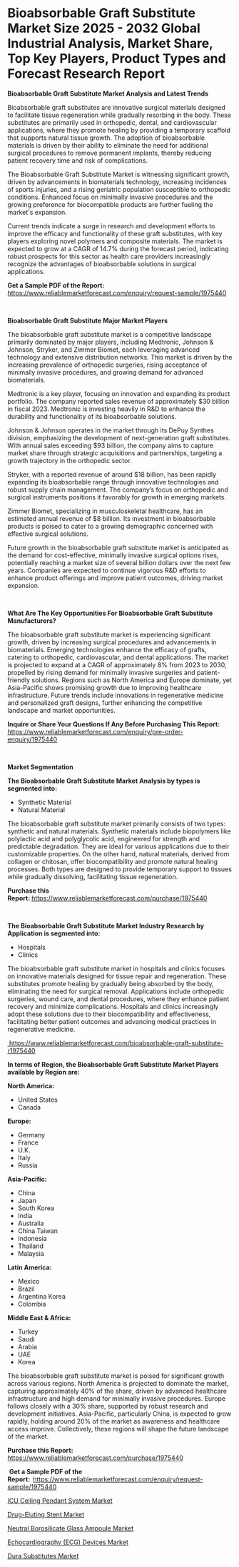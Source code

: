 <p><h1>Bioabsorbable Graft Substitute Market Size 2025 - 2032 Global Industrial Analysis, Market Share, Top Key Players, Product Types and Forecast Research Report</h1></p><p><strong>Bioabsorbable Graft Substitute Market Analysis and Latest Trends</strong></p>
<p><p>Bioabsorbable graft substitutes are innovative surgical materials designed to facilitate tissue regeneration while gradually resorbing in the body. These substitutes are primarily used in orthopedic, dental, and cardiovascular applications, where they promote healing by providing a temporary scaffold that supports natural tissue growth. The adoption of bioabsorbable materials is driven by their ability to eliminate the need for additional surgical procedures to remove permanent implants, thereby reducing patient recovery time and risk of complications.</p><p>The Bioabsorbable Graft Substitute Market is witnessing significant growth, driven by advancements in biomaterials technology, increasing incidences of sports injuries, and a rising geriatric population susceptible to orthopedic conditions. Enhanced focus on minimally invasive procedures and the growing preference for biocompatible products are further fueling the market's expansion. </p><p>Current trends indicate a surge in research and development efforts to improve the efficacy and functionality of these graft substitutes, with key players exploring novel polymers and composite materials. The market is expected to grow at a CAGR of 14.7% during the forecast period, indicating robust prospects for this sector as health care providers increasingly recognize the advantages of bioabsorbable solutions in surgical applications.</p></p>
<p><strong>Get a Sample PDF of the Report:&nbsp;</strong> <a href="https://www.reliablemarketforecast.com/enquiry/request-sample/1975440?utm_campaign=1875&utm_medium=2&utm_source=Github&utm_content=ia&utm_term=05032025&utm_id=bioabsorbable-graft-substitute">https://www.reliablemarketforecast.com/enquiry/request-sample/1975440</a></p>
<p>&nbsp;</p>
<p><strong>Bioabsorbable Graft Substitute Major Market Players</strong></p>
<p><p>The bioabsorbable graft substitute market is a competitive landscape primarily dominated by major players, including Medtronic, Johnson & Johnson, Stryker, and Zimmer Biomet, each leveraging advanced technology and extensive distribution networks. This market is driven by the increasing prevalence of orthopedic surgeries, rising acceptance of minimally invasive procedures, and growing demand for advanced biomaterials.</p><p>Medtronic is a key player, focusing on innovation and expanding its product portfolio. The company reported sales revenue of approximately $30 billion in fiscal 2023. Medtronic is investing heavily in R&D to enhance the durability and functionality of its bioabsorbable solutions.</p><p>Johnson & Johnson operates in the market through its DePuy Synthes division, emphasizing the development of next-generation graft substitutes. With annual sales exceeding $93 billion, the company aims to capture market share through strategic acquisitions and partnerships, targeting a growth trajectory in the orthopedic sector.</p><p>Stryker, with a reported revenue of around $18 billion, has been rapidly expanding its bioabsorbable range through innovative technologies and robust supply chain management. The company’s focus on orthopedic and surgical instruments positions it favorably for growth in emerging markets.</p><p>Zimmer Biomet, specializing in musculoskeletal healthcare, has an estimated annual revenue of $8 billion. Its investment in bioabsorbable products is poised to cater to a growing demographic concerned with effective surgical solutions.</p><p>Future growth in the bioabsorbable graft substitute market is anticipated as the demand for cost-effective, minimally invasive surgical options rises, potentially reaching a market size of several billion dollars over the next few years. Companies are expected to continue vigorous R&D efforts to enhance product offerings and improve patient outcomes, driving market expansion.</p></p>
<p>&nbsp;</p>
<p><strong>What Are The Key Opportunities For Bioabsorbable Graft Substitute Manufacturers?</strong></p>
<p><p>The bioabsorbable graft substitute market is experiencing significant growth, driven by increasing surgical procedures and advancements in biomaterials. Emerging technologies enhance the efficacy of grafts, catering to orthopedic, cardiovascular, and dental applications. The market is projected to expand at a CAGR of approximately 8% from 2023 to 2030, propelled by rising demand for minimally invasive surgeries and patient-friendly solutions. Regions such as North America and Europe dominate, yet Asia-Pacific shows promising growth due to improving healthcare infrastructure. Future trends include innovations in regenerative medicine and personalized graft designs, further enhancing the competitive landscape and market opportunities.</p></p>
<p><strong>Inquire or Share Your Questions If Any Before Purchasing This Report:</strong> <a href="https://www.reliablemarketforecast.com/enquiry/pre-order-enquiry/1975440?utm_campaign=1875&utm_medium=2&utm_source=Github&utm_content=ia&utm_term=05032025&utm_id=bioabsorbable-graft-substitute">https://www.reliablemarketforecast.com/enquiry/pre-order-enquiry/1975440</a></p>
<p>&nbsp;</p>
<p><strong>Market Segmentation</strong></p>
<p><strong>The Bioabsorbable Graft Substitute Market Analysis by types is segmented into:</strong></p>
<p><ul><li>Synthetic Material</li><li>Natural Material</li></ul></p>
<p><p>The bioabsorbable graft substitute market primarily consists of two types: synthetic and natural materials. Synthetic materials include biopolymers like polylactic acid and polyglycolic acid, engineered for strength and predictable degradation. They are ideal for various applications due to their customizable properties. On the other hand, natural materials, derived from collagen or chitosan, offer biocompatibility and promote natural healing processes. Both types are designed to provide temporary support to tissues while gradually dissolving, facilitating tissue regeneration. </p></p>
<p><strong>Purchase this Report:&nbsp;</strong><a href="https://www.reliablemarketforecast.com/purchase/1975440?utm_campaign=1875&utm_medium=2&utm_source=Github&utm_content=ia&utm_term=05032025&utm_id=bioabsorbable-graft-substitute">https://www.reliablemarketforecast.com/purchase/1975440</a></p>
<p>&nbsp;</p>
<p><strong>The Bioabsorbable Graft Substitute Market Industry Research by Application is segmented into:</strong></p>
<p><ul><li>Hospitals</li><li>Clinics</li></ul></p>
<p><p>The bioabsorbable graft substitute market in hospitals and clinics focuses on innovative materials designed for tissue repair and regeneration. These substitutes promote healing by gradually being absorbed by the body, eliminating the need for surgical removal. Applications include orthopedic surgeries, wound care, and dental procedures, where they enhance patient recovery and minimize complications. Hospitals and clinics increasingly adopt these solutions due to their biocompatibility and effectiveness, facilitating better patient outcomes and advancing medical practices in regenerative medicine.</p></p>
<p><a href="https://www.reliablemarketforecast.com/bioabsorbable-graft-substitute-r1975440?utm_campaign=1875&utm_medium=2&utm_source=Github&utm_content=ia&utm_term=05032025&utm_id=bioabsorbable-graft-substitute">&nbsp;https://www.reliablemarketforecast.com/bioabsorbable-graft-substitute-r1975440</a></p>
<p><strong>In terms of Region, the Bioabsorbable Graft Substitute Market Players available by Region are:</strong></p>
<p>
    <p> <strong> North America: </strong>
        <ul>
            <li>United States</li>
            <li>Canada</li>
        </ul>
        </p> 
    <p> <strong> Europe: </strong>
        <ul>
            <li>Germany</li>
            <li>France</li>
            <li>U.K.</li>
            <li>Italy</li>
            <li>Russia</li>
        </ul>
        </p> 
    <p> <strong> Asia-Pacific: </strong>
        <ul>
            <li>China</li>
            <li>Japan</li>
            <li>South Korea</li>
            <li>India</li>
            <li>Australia</li>
            <li>China Taiwan</li>
            <li>Indonesia</li>
            <li>Thailand</li>
            <li>Malaysia</li>
        </ul>
        </p> 
    <p> <strong> Latin America: </strong>
        <ul>
            <li>Mexico</li>
            <li>Brazil</li>
            <li>Argentina Korea</li>
            <li>Colombia</li>
        </ul>
        </p> 
    <p> <strong> Middle East & Africa: </strong>
        <ul>
            <li>Turkey</li>
            <li>Saudi</li>
            <li>Arabia</li>
            <li>UAE</li>
            <li>Korea</li>
        </ul>
    </p>
    </p>
<p><p>The bioabsorbable graft substitute market is poised for significant growth across various regions. North America is projected to dominate the market, capturing approximately 40% of the share, driven by advanced healthcare infrastructure and high demand for minimally invasive procedures. Europe follows closely with a 30% share, supported by robust research and development initiatives. Asia-Pacific, particularly China, is expected to grow rapidly, holding around 20% of the market as awareness and healthcare access improve. Collectively, these regions will shape the future landscape of the market.</p></p>
<p><strong>Purchase this Report: </strong><a href="https://www.reliablemarketforecast.com/purchase/1975440?utm_campaign=1875&utm_medium=2&utm_source=Github&utm_content=ia&utm_term=05032025&utm_id=bioabsorbable-graft-substitute">https://www.reliablemarketforecast.com/purchase/1975440</a></p>
<p>&nbsp;<strong>Get a Sample PDF of the Report:&nbsp;&nbsp;</strong><a href="https://www.reliablemarketforecast.com/enquiry/request-sample/1975440?utm_campaign=1875&utm_medium=2&utm_source=Github&utm_content=ia&utm_term=05032025&utm_id=bioabsorbable-graft-substitute">https://www.reliablemarketforecast.com/enquiry/request-sample/1975440</a></p>
<p><strong></strong></p>
<p><p><a href="https://github.com/omemaeuseda/Market-Research-Report-List-1/blob/main/icu-ceiling-pendant-system-market.md?utm_campaign=1875&utm_medium=2&utm_source=Github&utm_content=ia&utm_term=05032025&utm_id=bioabsorbable-graft-substitute">ICU Ceiling Pendant System Market</a></p><p><a href="https://github.com/cevzarvargem/Market-Research-Report-List-1/blob/main/drug-eluting-stent-market.md?utm_campaign=1875&utm_medium=2&utm_source=Github&utm_content=ia&utm_term=05032025&utm_id=bioabsorbable-graft-substitute">Drug-Eluting Stent Market</a></p><p><a href="https://github.com/yenagmah/Market-Research-Report-List-1/blob/main/neutral-borosilicate-glass-ampoule-market.md?utm_campaign=1875&utm_medium=2&utm_source=Github&utm_content=ia&utm_term=05032025&utm_id=bioabsorbable-graft-substitute">Neutral Borosilicate Glass Ampoule Market</a></p><p><a href="https://github.com/navodfetiya/Market-Research-Report-List-1/blob/main/echocardiography-ecg-devices-market.md?utm_campaign=1875&utm_medium=2&utm_source=Github&utm_content=ia&utm_term=05032025&utm_id=bioabsorbable-graft-substitute">Echocardiography (ECG) Devices Market</a></p><p><a href="https://github.com/doganaqev/Market-Research-Report-List-1/blob/main/dura-substitutes-market.md?utm_campaign=1875&utm_medium=2&utm_source=Github&utm_content=ia&utm_term=05032025&utm_id=bioabsorbable-graft-substitute">Dura Substitutes Market</a></p></p>